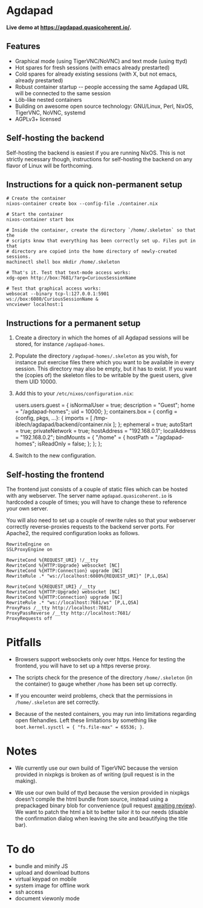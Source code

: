 # Agdapad

**Live demo at https://agdapad.quasicoherent.io/.**


## Features

* Graphical mode (using TigerVNC/NoVNC) and text mode (using ttyd)
* Hot spares for fresh sessions (with emacs already prestarted)
* Cold spares for already existing sessions (with X, but not emacs, already
  prestarted)
* Robust container startup -- people accessing the same Agdapad URL
  will be connected to the same session
* Löb-like nested containers
* Building on awesome open source technology: GNU/Linux, Perl, NixOS, TigerVNC,
  NoVNC, systemd
* AGPLv3+ licensed


## Self-hosting the backend

Self-hosting the backend is easiest if you are running NixOS. This is not
strictly necessary though, instructions for self-hosting the backend on any flavor
of Linux will be forthcoming.


## Instructions for a quick non-permanent setup

    # Create the container
    nixos-container create box --config-file ./container.nix

    # Start the container
    nixos-container start box

    # Inside the container, create the directory `/home/.skeleton` so that the
    # scripts know that everything has been correctly set up. Files put in that
    # directory are copied into the home directory of newly-created sessions.
    machinectl shell box mkdir /home/.skeleton

    # That's it. Test that text-mode access works:
    xdg-open http://box:7681/?arg=CuriousSessionName

    # Test that graphical access works:
    websocat --binary tcp-l:127.0.0.1:5901 ws://box:6080/CuriousSessionName &
    vncviewer localhost:1


## Instructions for a permanent setup

1. Create a directory in which the homes of all Agdapad sessions will be
   stored, for instance `/agdapad-homes`.
2. Populate the directory `/agdapad-homes/.skeleton` as you wish, for instance
   put exercise files there which you want to be available in every
   session. This directory may also be empty, but it has to exist. If you want
   the (copies of) the skeleton files to be writable by the guest users, give
   them UID 10000.
3. Add this to your `/etc/nixos/configuration.nix`:

    users.users.guest = { isNormalUser = true; description = "Guest"; home = "/agdapad-homes"; uid = 10000; };
    containers.box = {
      config =
        {config, pkgs, ...}:
        { imports = [ /tmp-iblech/agdapad/backend/container.nix ]; };
      ephemeral = true;
      autoStart = true;
      privateNetwork = true;
      hostAddress = "192.168.0.1";
      localAddress = "192.168.0.2";
      bindMounts = { "/home" = { hostPath = "/agdapad-homes"; isReadOnly = false; }; };
    };
4. Switch to the new configuration.


## Self-hosting the frontend

The frontend just consists of a couple of static files which can be hosted with
any webserver. The server name `agdapad.quasicoherent.io` is hardcoded a
couple of times; you will have to change these to reference your own server.

You will also need to set up a couple of rewrite rules so that your webserver
correctly reverse-proxies requests to the backend server ports. For Apache2,
the required configuration looks as follows.

    RewriteEngine on
    SSLProxyEngine on

    RewriteCond %{REQUEST_URI} !/__tty
    RewriteCond %{HTTP:Upgrade} websocket [NC]
    RewriteCond %{HTTP:Connection} upgrade [NC]
    RewriteRule .* "ws://localhost:6080%{REQUEST_URI}" [P,L,QSA]

    RewriteCond %{REQUEST_URI} /__tty
    RewriteCond %{HTTP:Upgrade} websocket [NC]
    RewriteCond %{HTTP:Connection} upgrade [NC]
    RewriteRule .* "ws://localhost:7681/ws" [P,L,QSA]
    ProxyPass /__tty http://localhost:7681/
    ProxyPassReverse /__tty http://localhost:7681/
    ProxyRequests off


# Pitfalls

* Browsers support websockets only over https. Hence for testing the frontend,
  you will have to set up a https reverse proxy.

* The scripts check for the presence of the directory `/home/.skeleton` (in the container)
  to gauge whether `/home` has been set up correctly.

* If you encounter weird problems, check that the permissions in
  `/home/.skeleton` are set correctly.

* Because of the nested containers, you may run into limitations regarding open
  filehandles. Left these limitations by something like `boot.kernel.sysctl = { "fs.file-max" = 65536; }`.


# Notes

* We currently use our own build of TigerVNC because the version provided in
  nixpkgs is broken as of writing (pull request is in the making).

* We use our own build of ttyd because the version provided in nixpkgs doesn't
  compile the html bundle from source, instead using a prepackaged binary blob
  for convenience (pull request [awaiting review](https://github.com/NixOS/nixpkgs/pull/110978)).
  We want to patch the html a bit to better tailor it to our needs (disable the
  confirmation dialog when leaving the site and beautifying the title bar).


# To do

* bundle and minify JS
* upload and download buttons
* virtual keypad on mobile
* system image for offline work
* ssh access
* document viewonly mode
